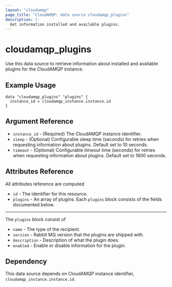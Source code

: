 ```yaml
---
layout: "cloudamqp"
page_title: "CloudAMQP: data source cloudamqp_plugins"
description: |-
  Get information installed and available plugins.
---
```


# cloudamqp_plugins

Use this data source to retrieve information about installed and available plugins for the CloudAMQP
instance.

## Example Usage

```hcl
data "cloudamqp_plugins" "plugins" {
  instance_id = cloudamqp_instance.instance.id
}
```

## Argument Reference

* `instance_id` - (Required) The CloudAMQP instance identifier.
* `sleep`       - (Optional) Configurable sleep time (seconds) for retries when requesting
                  information about plugins. Default set to 10 seconds.
* `timeout`     - (Optional) Configurable timeout time (seconds) for retries when requesting
                  information about plugins. Default set to 1800 seconds.

## Attributes Reference

All attributes reference are computed

* `id`      - The identifier for this resource.
* `plugins` - An array of plugins. Each `plugins` block consists of the fields documented below.

___

The `plugins` block consist of

* `name`        - The type of the recipient.
* `version`     - Rabbit MQ version that the plugins are shipped with.
* `description` - Description of what the plugin does.
* `enabled`     - Enable or disable information for the plugin.

## Dependency

This data source depends on CloudAMQP instance identifier, `cloudamqp_instance.instance.id`.
